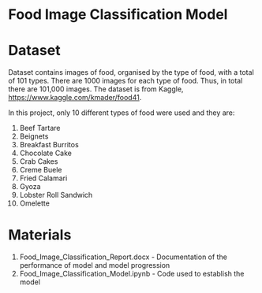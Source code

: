 # Food Image Classification Model

# Dataset
Dataset contains images of food, organised by the type of food, with a total of 101 types. There are 1000 images for each type of food. Thus, in total there are 101,000 images. The dataset is from Kaggle, https://www.kaggle.com/kmader/food41.

In this project, only 10 different types of food were used and they are: 
1) Beef Tartare
2) Beignets
3) Breakfast Burritos
4) Chocolate Cake
5) Crab Cakes
6) Creme Buele
7) Fried Calamari
8) Gyoza
9) Lobster Roll Sandwich
10) Omelette
    
# Materials
1) Food_Image_Classification_Report.docx - Documentation of the performance of model and model progression
2) Food_Image_Classification_Model.ipynb - Code used to establish the model

